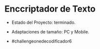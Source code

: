 <h1>Enccriptador de Texto</h1>

- Estado del Proyecto: terminado.

- Adaptaciones de tamaño: PC y Mobile.

- #challengeonedecodificador6
